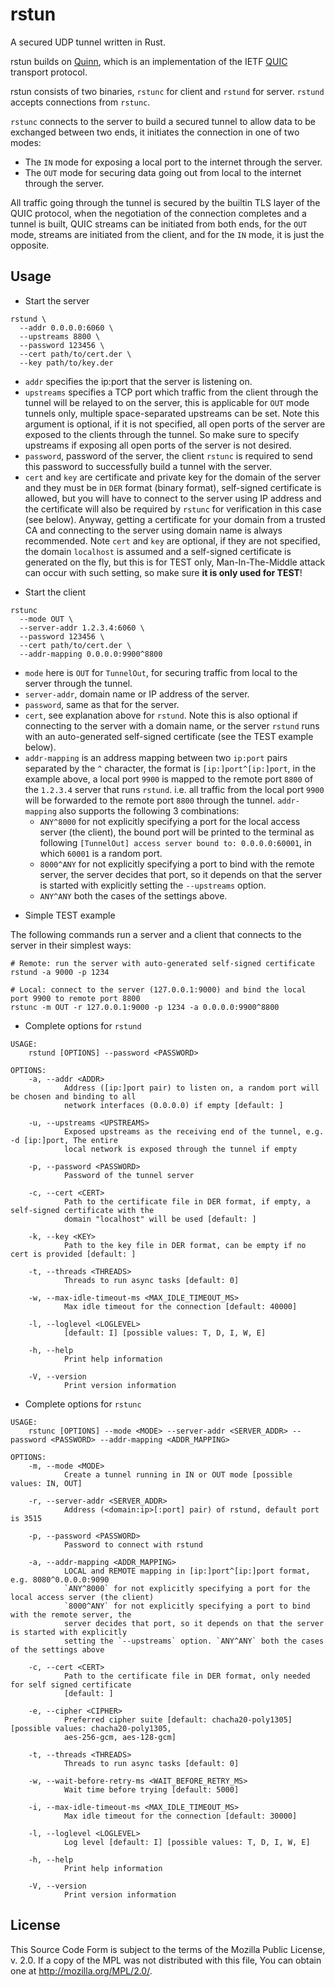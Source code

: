rstun
=====

A secured UDP tunnel written in Rust.

rstun builds on [Quinn](https://github.com/quinn-rs/quinn), which is an implementation of the IETF [QUIC](https://quicwg.org/) transport protocol.

rstun consists of two binaries, `rstunc` for client and `rstund` for server. `rstund` accepts connections from `rstunc`.

`rstunc` connects to the server to build a secured tunnel to allow data to be exchanged between two ends, it initiates the connection in one of two modes:

  * The `IN` mode for exposing a local port to the internet through the server.
  * The `OUT` mode for securing data going out from local to the internet through the server.

All traffic going through the tunnel is secured by the builtin TLS layer of the QUIC protocol, when the negotiation of the connection completes and a tunnel is built, QUIC streams can be initiated from both ends, for the `OUT` mode, streams are initiated from the client, and for the `IN` mode, it is just the opposite.

Usage
-----

* Start the server

```
rstund \
  --addr 0.0.0.0:6060 \
  --upstreams 8800 \
  --password 123456 \
  --cert path/to/cert.der \
  --key path/to/key.der
```
  - `addr` specifies the ip:port that the server is listening on.
  - `upstreams` specifies a TCP port which traffic from the client through the tunnel will be relayed to on the server, this is applicable for `OUT` mode tunnels only, multiple space-separated upstreams can be set. Note this argument is optional, if it is not specified, all open ports of the server are exposed to the clients through the tunnel. So make sure to specify upstreams if exposing all open ports of the server is not desired.
  - `password`, password of the server, the client `rstunc` is required to send this password to successfully build a tunnel with the server.
  - `cert` and `key` are certificate and private key for the domain of the server and they must be in `DER` format (binary format), self-signed certificate is allowed, but you will have to connect to the server using IP address and the certificate will also be required by `rstunc` for verification in this case (see below). Anyway, getting a certificate for your domain from a trusted CA and connecting to the server using domain name is always recommended. Note `cert` and `key` are optional, if they are not specified, the domain `localhost` is assumed and a self-signed certificate is generated on the fly, but this is for TEST only, Man-In-The-Middle attack can occur with such setting, so make sure **it is only used for TEST**!

* Start the client

```
rstunc
  --mode OUT \
  --server-addr 1.2.3.4:6060 \
  --password 123456 \
  --cert path/to/cert.der \
  --addr-mapping 0.0.0.0:9900^8800
```
  - `mode` here is `OUT` for `TunnelOut`, for securing traffic from local to the server through the tunnel.
  - `server-addr`, domain name or IP address of the server.
  - `password`, same as that for the server.
  - `cert`, see explanation above for `rstund`. Note this is also optional if connecting to the server with a domain name, or the server `rstund` runs with an auto-generated self-signed certificate (see the TEST example below).
  - `addr-mapping` is an address mapping between two `ip:port` pairs separated by the `^` character, the format is `[ip:]port^[ip:]port`, in the example above, a local port `9900` is mapped to the remote port `8800` of the `1.2.3.4` server that runs `rstund`. i.e. all traffic from the local port `9900` will be forwarded to the remote port `8800` through the tunnel. `addr-mapping` also supports the following 3 combinations:
    - `ANY^8000` for not explicitly specifying a port for the local access server (the client), the bound port will be printed to the terminal as following `[TunnelOut] access server bound to: 0.0.0.0:60001`, in which `60001` is a random port.
    - `8000^ANY` for not explicitly specifying a port to bind with the remote server, the server decides that port, so it depends on that the server is started with explicitly setting the `--upstreams` option.
    - `ANY^ANY` both the cases of the settings above.

* Simple TEST example

The following commands run a server and a client that connects to the server in their simplest ways:


```
# Remote: run the server with auto-generated self-signed certificate
rstund -a 9000 -p 1234

# Local: connect to the server (127.0.0.1:9000) and bind the local port 9900 to remote port 8800
rstunc -m OUT -r 127.0.0.1:9000 -p 1234 -a 0.0.0.0:9900^8800

```

* Complete options for `rstund`

```
USAGE:
    rstund [OPTIONS] --password <PASSWORD>

OPTIONS:
    -a, --addr <ADDR>
            Address ([ip:]port pair) to listen on, a random port will be chosen and binding to all
            network interfaces (0.0.0.0) if empty [default: ]

    -u, --upstreams <UPSTREAMS>
            Exposed upstreams as the receiving end of the tunnel, e.g. -d [ip:]port, The entire
            local network is exposed through the tunnel if empty

    -p, --password <PASSWORD>
            Password of the tunnel server

    -c, --cert <CERT>
            Path to the certificate file in DER format, if empty, a self-signed certificate with the
            domain "localhost" will be used [default: ]

    -k, --key <KEY>
            Path to the key file in DER format, can be empty if no cert is provided [default: ]

    -t, --threads <THREADS>
            Threads to run async tasks [default: 0]

    -w, --max-idle-timeout-ms <MAX_IDLE_TIMEOUT_MS>
            Max idle timeout for the connection [default: 40000]

    -l, --loglevel <LOGLEVEL>
            [default: I] [possible values: T, D, I, W, E]

    -h, --help
            Print help information

    -V, --version
            Print version information
```

* Complete options for `rstunc`

```
USAGE:
    rstunc [OPTIONS] --mode <MODE> --server-addr <SERVER_ADDR> --password <PASSWORD> --addr-mapping <ADDR_MAPPING>

OPTIONS:
    -m, --mode <MODE>
            Create a tunnel running in IN or OUT mode [possible values: IN, OUT]

    -r, --server-addr <SERVER_ADDR>
            Address (<domain:ip>[:port] pair) of rstund, default port is 3515

    -p, --password <PASSWORD>
            Password to connect with rstund

    -a, --addr-mapping <ADDR_MAPPING>
            LOCAL and REMOTE mapping in [ip:]port^[ip:]port format, e.g. 8080^0.0.0.0:9090
            `ANY^8000` for not explicitly specifying a port for the local access server (the client)
            `8000^ANY` for not explicitly specifying a port to bind with the remote server, the
            server decides that port, so it depends on that the server is started with explicitly
            setting the `--upstreams` option. `ANY^ANY` both the cases of the settings above

    -c, --cert <CERT>
            Path to the certificate file in DER format, only needed for self signed certificate
            [default: ]

    -e, --cipher <CIPHER>
            Preferred cipher suite [default: chacha20-poly1305] [possible values: chacha20-poly1305,
            aes-256-gcm, aes-128-gcm]

    -t, --threads <THREADS>
            Threads to run async tasks [default: 0]

    -w, --wait-before-retry-ms <WAIT_BEFORE_RETRY_MS>
            Wait time before trying [default: 5000]

    -i, --max-idle-timeout-ms <MAX_IDLE_TIMEOUT_MS>
            Max idle timeout for the connection [default: 30000]

    -l, --loglevel <LOGLEVEL>
            Log level [default: I] [possible values: T, D, I, W, E]

    -h, --help
            Print help information

    -V, --version
            Print version information
```

License
-------

This Source Code Form is subject to the terms of the Mozilla Public
License, v. 2.0. If a copy of the MPL was not distributed with this
file, You can obtain one at http://mozilla.org/MPL/2.0/.
